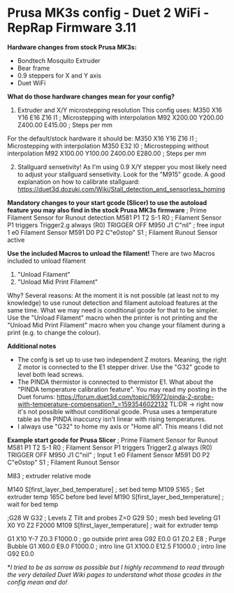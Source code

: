 # Prusa MK3s config - Duet 2 WiFi - RepRap Firmware 3.11

**Hardware changes from stock Prusa MK3s:**
- Bondtech Mosquito Extruder
- Bear frame
- 0.9 steppers for X and Y axis
- Duet WiFi 


**What do those hardware changes mean for your config?**
1) Extruder and X/Y microstepping resolution
This config uses: 
M350 X16 Y16 E16 Z16 I1                 ; Microstepping with interpolation
M92 X200.00 Y200.00 Z400.00 E415.00     ; Steps per mm

For the default/stock hardware it should be:
M350 X16 Y16 Z16 I1                 ; Microstepping with interpolation
M350 E32 I0                         ; Microstepping without interpolation
M92 X100.00 Y100.00 Z400.00 E280.00     ; Steps per mm

2) Stallguard sensetivity! As I'm using 0.9 X/Y stepper you most likely need to adjust your stallguard sensetivity. Look for the "M915" gcode. A good explanation on how to calibrate stallguard: https://duet3d.dozuki.com/Wiki/Stall_detection_and_sensorless_homing


**Mandatory changes to your start gcode (Slicer) to use the autoload feature you may also find in the stock Prusa MK3s firmware**
; Prime Filament Sensor for Runout detection
M581 P1 T2 S-1 R0 ; Filament Sensor P1 triggers Trigger2.g always (R0)  TRIGGER OFF
M950 J1 C"nil" ; free input 1 e0 Filament Sensor 
M591 D0 P2 C"e0stop" S1 ; Filament Runout Sensor active


**Use the included Macros to unload the filament!**
There are two Macros included to unload filament
1) "Unload Filament"
2) "Unload Mid Print Filament" 

Why?
Several reasons:
At the moment it is not possible (at least not to my knowledge) to use runout detection and filament autoload features at the same time. What we may need is conditional gcode for that to be simpler. 
Use the "Unload Filament" macro when the printer is not printing and the "Unload Mid Print Filament" macro when you change your filament during a print (e.g. to change the colour).


**Additional notes**
- The confg is set up to use two independent Z motors. Meaning, the right Z motor is connected to the E1 stepper driver. Use the "G32" gcode to level both lead screws. 
- The PINDA thermistor is connected to thermistor E1. What about the "PINDA temperature calibration feature". You may read my posting in the Duet forums: https://forum.duet3d.com/topic/16972/pinda-2-probe-with-temperature-compensation?_=1593546022132   TL:DR -> right now it's not possible without conditional gcode. Prusa uses a temperature table as the PINDA inaccurcy isn't linear with rising temperatures. 
- I always use "G32" to home my axis or "Home all". This means I did not 


**Example start gcode for Prusa Slicer**
; Prime Filament Sensor for Runout
M581 P1 T2 S-1 R0 ; Filament Sensor P1 triggers Trigger2.g always (R0)  TRIGGER OFF
M950 J1 C"nil" ; Input 1 e0 Filament Sensor 
M591 D0 P2 C"e0stop" S1 ; Filament Runout Sensor

M83  ; extruder relative mode

M140 S[first_layer_bed_temperature] ; set bed temp
M109 S165 ; Set extruder temp 165C before bed level
M190 S[first_layer_bed_temperature] ; wait for bed temp

;G28 W
G32 ; Levels Z Tilt and probes Z=0
G29 S0 ; mesh bed leveling
G1 X0 Y0 Z2 F2000
M109 S[first_layer_temperature] ; wait for extruder temp

G1 X10 Y-7 Z0.3 F1000.0 ; go outside print area
G92 E0.0
G1 Z0.2 E8 ; Purge Bubble
G1 X60.0 E9.0  F1000.0 ; intro line
G1 X100.0 E12.5  F1000.0 ; intro line
G92 E0.0

**I tried to be as sorrow as possible but I highly recommend to read through the very detailed Duet Wiki pages to understand what those gcodes in the config mean and do!*

